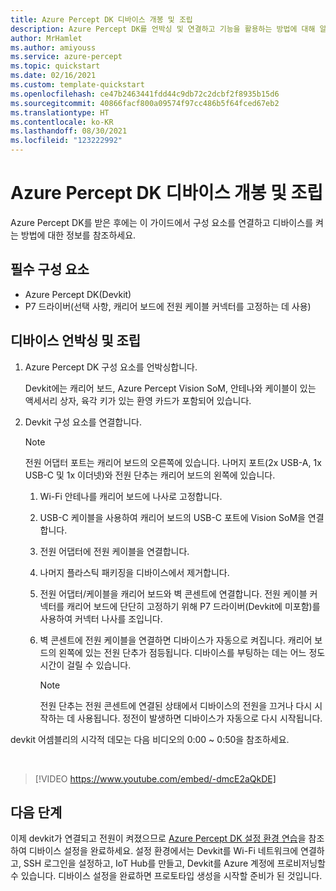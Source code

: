 ```yaml
---
title: Azure Percept DK 디바이스 개봉 및 조립
description: Azure Percept DK를 언박싱 및 연결하고 기능을 활용하는 방법에 대해 알아봅니다.
author: MrHamlet
ms.author: amiyouss
ms.service: azure-percept
ms.topic: quickstart
ms.date: 02/16/2021
ms.custom: template-quickstart
ms.openlocfilehash: ce47b2463441fdd44c9db72c2dcbf2f8935b15d6
ms.sourcegitcommit: 40866facf800a09574f97cc486b5f64fced67eb2
ms.translationtype: HT
ms.contentlocale: ko-KR
ms.lasthandoff: 08/30/2021
ms.locfileid: "123222992"
---
```

# <a name="unbox-and-assemble-the-azure-percept-dk-device"></a>Azure Percept DK 디바이스 개봉 및 조립

Azure Percept DK를 받은 후에는 이 가이드에서 구성 요소를 연결하고 디바이스를 켜는 방법에 대한 정보를 참조하세요.

## <a name="prerequisites"></a>필수 구성 요소

- Azure Percept DK(Devkit)
- P7 드라이버(선택 사항, 캐리어 보드에 전원 케이블 커넥터를 고정하는 데 사용)

## <a name="unbox-and-assemble-your-device"></a>디바이스 언박싱 및 조립

1. Azure Percept DK 구성 요소를 언박싱합니다.

    Devkit에는 캐리어 보드, Azure Percept Vision SoM, 안테나와 케이블이 있는 액세서리 상자, 육각 키가 있는 환영 카드가 포함되어 있습니다.

1. Devkit 구성 요소를 연결합니다.

    > [!NOTE]
    > 전원 어댑터 포트는 캐리어 보드의 오른쪽에 있습니다. 나머지 포트(2x USB-A, 1x USB-C 및 1x 이더넷)와 전원 단추는 캐리어 보드의 왼쪽에 있습니다.

    1. Wi-Fi 안테나를 캐리어 보드에 나사로 고정합니다.

    1. USB-C 케이블을 사용하여 캐리어 보드의 USB-C 포트에 Vision SoM을 연결합니다.

    1. 전원 어댑터에 전원 케이블을 연결합니다.

    1. 나머지 플라스틱 패키징을 디바이스에서 제거합니다.

    1. 전원 어댑터/케이블을 캐리어 보드와 벽 콘센트에 연결합니다. 전원 케이블 커넥터를 캐리어 보드에 단단히 고정하기 위해 P7 드라이버(Devkit에 미포함)를 사용하여 커넥터 나사를 조입니다.

    1. 벽 콘센트에 전원 케이블을 연결하면 디바이스가 자동으로 켜집니다. 캐리어 보드의 왼쪽에 있는 전원 단추가 점등됩니다. 디바이스를 부팅하는 데는 어느 정도 시간이 걸릴 수 있습니다.

        > [!NOTE]
        > 전원 단추는 전원 콘센트에 연결된 상태에서 디바이스의 전원을 끄거나 다시 시작하는 데 사용됩니다. 정전이 발생하면 디바이스가 자동으로 다시 시작됩니다.

devkit 어셈블리의 시각적 데모는 다음 비디오의 0:00 ~ 0:50을 참조하세요.

</br>

> [!VIDEO https://www.youtube.com/embed/-dmcE2aQkDE]

## <a name="next-steps"></a>다음 단계

이제 devkit가 연결되고 전원이 켜졌으므로 [Azure Percept DK 설정 환경 연습](./quickstart-percept-dk-set-up.md)을 참조하여 디바이스 설정을 완료하세요. 설정 환경에서는 Devkit를 Wi-Fi 네트워크에 연결하고, SSH 로그인을 설정하고, IoT Hub를 만들고, Devkit를 Azure 계정에 프로비저닝할 수 있습니다. 디바이스 설정을 완료하면 프로토타입 생성을 시작할 준비가 된 것입니다.